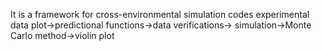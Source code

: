 It is a framework for cross-environmental simulation codes
experimental data plot->predictional functions->data verifications->
simulation->Monte Carlo method->violin plot
